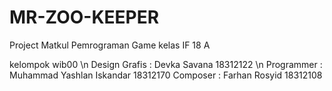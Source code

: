 # MR-ZOO-KEEPER
Project Matkul Pemrograman Game kelas IF 18 A

kelompok wib00 \n
Design Grafis : Devka Savana 18312122 \n
Programmer    : Muhammad Yashlan Iskandar 18312170
Composer      : Farhan Rosyid 18312108

